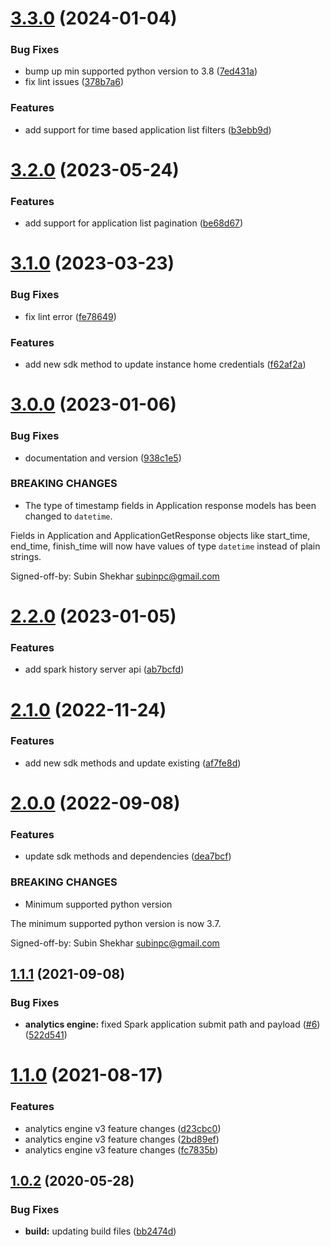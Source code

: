 # [3.3.0](https://github.com/IBM/ibm-iae-python-sdk/compare/v3.2.0...v3.3.0) (2024-01-04)


### Bug Fixes

* bump up min supported python version to 3.8 ([7ed431a](https://github.com/IBM/ibm-iae-python-sdk/commit/7ed431aa1471780c66774b6ac4e3ee021fedd5bc))
* fix lint issues ([378b7a6](https://github.com/IBM/ibm-iae-python-sdk/commit/378b7a6ad9b03e4ebbcacf7ce5c9d827b341c8cd))


### Features

* add support for time based application list filters ([b3ebb9d](https://github.com/IBM/ibm-iae-python-sdk/commit/b3ebb9d32a97e5d74ae17a7a912e61c4e01ceca2))

# [3.2.0](https://github.com/IBM/ibm-iae-python-sdk/compare/v3.1.0...v3.2.0) (2023-05-24)


### Features

* add support for application list pagination ([be68d67](https://github.com/IBM/ibm-iae-python-sdk/commit/be68d67574618d454d9e0bf53b54c42901c8966f))

# [3.1.0](https://github.com/IBM/ibm-iae-python-sdk/compare/v3.0.0...v3.1.0) (2023-03-23)


### Bug Fixes

* fix lint error ([fe78649](https://github.com/IBM/ibm-iae-python-sdk/commit/fe786496c4606a11e205051f29c5b8028c452351))


### Features

* add new sdk method to update instance home credentials ([f62af2a](https://github.com/IBM/ibm-iae-python-sdk/commit/f62af2ae5035b612a0c2f2f5528f8da6ea860ff0))

# [3.0.0](https://github.com/IBM/ibm-iae-python-sdk/compare/v2.2.0...v3.0.0) (2023-01-06)


### Bug Fixes

* documentation and version ([938c1e5](https://github.com/IBM/ibm-iae-python-sdk/commit/938c1e516eb02b80ff3cbe8843adaea4151ef99b))


### BREAKING CHANGES

* The type of timestamp fields in Application response models has been changed to `datetime`.

Fields in Application and ApplicationGetResponse objects like start_time, end_time, finish_time will now have values of type `datetime` instead of plain strings.

Signed-off-by: Subin Shekhar <subinpc@gmail.com>

# [2.2.0](https://github.com/IBM/ibm-iae-python-sdk/compare/v2.1.0...v2.2.0) (2023-01-05)


### Features

* add spark history server api ([ab7bcfd](https://github.com/IBM/ibm-iae-python-sdk/commit/ab7bcfdc665ba6d3c537c53f4b40301dbed9bdef))

# [2.1.0](https://github.com/IBM/ibm-iae-python-sdk/compare/v2.0.0...v2.1.0) (2022-11-24)


### Features

* add new sdk methods and update existing ([af7fe8d](https://github.com/IBM/ibm-iae-python-sdk/commit/af7fe8db5c5a0118b1c4f69ac50af94950eeb56f))

# [2.0.0](https://github.com/IBM/ibm-iae-python-sdk/compare/v1.1.1...v2.0.0) (2022-09-08)


### Features

* update sdk methods and dependencies ([dea7bcf](https://github.com/IBM/ibm-iae-python-sdk/commit/dea7bcf430c641f97426cdce41af073dbb3d6399))


### BREAKING CHANGES

* Minimum supported python version

The minimum supported python version is now 3.7.

Signed-off-by: Subin Shekhar <subinpc@gmail.com>

## [1.1.1](https://github.com/IBM/ibm-iae-python-sdk/compare/v1.1.0...v1.1.1) (2021-09-08)


### Bug Fixes

* **analytics engine:** fixed Spark application submit path and payload ([#6](https://github.com/IBM/ibm-iae-python-sdk/issues/6)) ([522d541](https://github.com/IBM/ibm-iae-python-sdk/commit/522d5416a744ec3fca7393da653750e29876c281))

# [1.1.0](https://github.com/IBM/ibm-iae-python-sdk/compare/v1.0.3...v1.1.0) (2021-08-17)


### Features

* analytics engine v3 feature changes ([d23cbc0](https://github.com/IBM/ibm-iae-python-sdk/commit/d23cbc081b07f5a72982656c027808c0312ab486))
* analytics engine v3 feature changes ([2bd89ef](https://github.com/IBM/ibm-iae-python-sdk/commit/2bd89ef9695298e25dd7952d1e603e11a9eb51a2))
* analytics engine v3 feature changes ([fc7835b](https://github.com/IBM/ibm-iae-python-sdk/commit/fc7835b6ea611aaf4d373026158405bdf0a6279a))

## [1.0.2](https://github.com/IBM/ibm-iae-python-sdk/compare/v1.0.1...v1.0.2) (2020-05-28)


### Bug Fixes

* **build:** updating build files ([bb2474d](https://github.com/IBM/ibm-iae-python-sdk/commit/bb2474daf0d43c670593aa3bbb26e70b9a4da97f))
